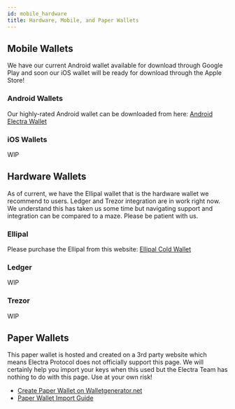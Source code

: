 ```yaml
---
id: mobile_hardware
title: Hardware, Mobile, and Paper Wallets
---
```


## Mobile Wallets

We have our current Android wallet available for download through Google Play and soon our iOS wallet will be ready for download through the Apple Store!

### Android Wallets

Our highly-rated Android wallet can be downloaded from here: [Android Electra Wallet](https://play.google.com/store/apps/details?id=com.electraproject)

### iOS Wallets

WIP

## Hardware Wallets

As of current, we have the Ellipal wallet that is the hardware wallet we recommend to users. Ledger and Trezor integration are in work right now. We understand this has taken us some time but navigating support and integration can be compared to a maze. Please be patient with us.

### Ellipal

Please purchase the Ellipal from this website: [Ellipal Cold Wallet](https://www.ellipal.com)

### Ledger

WIP

### Trezor

WIP

## Paper Wallets

This paper wallet is hosted and created on a 3rd party website which means Electra Protocol does not officially support this page. We will certainly help you import your keys when this used but the Electra Team has nothing to do with this page. Use at your own risk!
*   [Create Paper Wallet on Walletgenerator.net](https://walletgenerator.net/?currency=ELECTRA)
*   [Paper Wallet Import Guide](https://electra-support.org/wallet-help/paper-wallet-import-guide/)
